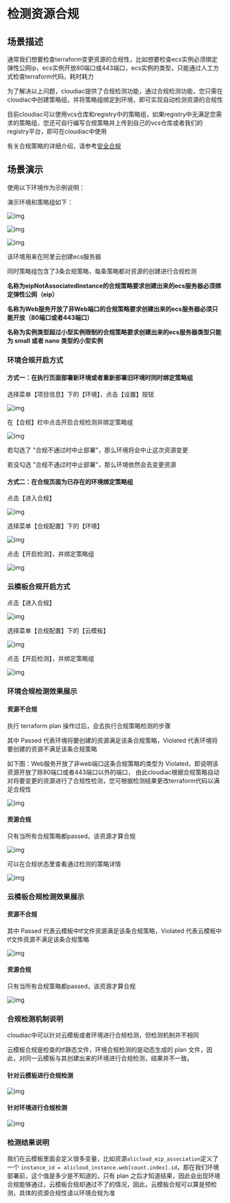 # 检测资源合规

## 场景描述

通常我们想要检查terraform变更资源的合规性，比如想要检查ecs实例必须绑定弹性公网ip，ecs实例开放80端口或443端口，ecs实例的类型，只能通过人工方式检查terraform代码，耗时耗力

为了解决以上问题，cloudiac提供了合规检测功能，通过合规检测功能，您只需在cloudiac中创建策略组，并将策略组绑定到环境，即可实现自动检测资源的合规性

目前cloudiac可以使用vcs仓库和registry中的策略组，如果registry中无满足您需求的策略组，您还可自行编写合规策略并上传到自己的vcs仓库或者我们的registry平台，即可在cloudiac中使用

有关合规策略的详细介绍，请参考[安全合规](/docs/mkdocs/manual/compliance.md)

## 场景演示

使用以下环境作为示例说明：

演示环境和策略组如下：

![img](../images/check-policy1.png)

![img](../images/check-policy2.png)

![img](../images/check-policy3.png)

该环境用来在阿里云创建ecs服务器

同时策略组包含了3条合规策略，每条策略都对资源的创建进行合规检测

**名称为eipNotAssociatedInstance的合规策略要求创建出来的ecs服务器必须绑定弹性公网（eip）**

**名称为Web服务开放了非Web端口的合规策略要求创建出来的ecs服务器必须只能开放（80端口或者443端口）**

**名称为实例类型超过小型实例限制的合规策略要求创建出来的ecs服务器类型只能为 small 或者 nano 类型的小型实例**

### 环境合规开启方式

#### 方式一：在执行页面部署新环境或者重新部署旧环境时同时绑定策略组

选择菜单【项目信息】下的【环境】，点击【设置】按钮

![img](../images/check-policy4.png)

在【合规】栏中点击开启合规检测并绑定策略组

![img](../images/check-policy5.png)

若勾选了 "合规不通过时中止部署"，那么环境将会中止这次资源变更

若没勾选 "合规不通过时中止部署"，那么环境依然会去变更资源

#### 方式二：在合规页面为已存在的环境绑定策略组

点击【进入合规】

![img](../images/check-policy6.png)

选择菜单【合规配置】下的【环境】

![img](../images/check-policy7.png)

点击【开启检测】，并绑定策略组

![img](../images/check-policy8.png)

### 云模板合规开启方式

点击【进入合规】

![img](../images/check-policy9.png)

选择菜单【合规配置】下的【云模板】

![img](../images/check-policy10.png)

点击【开启检测】，并绑定策略组

![img](../images/check-policy11.png)

### 环境合规检测效果展示

#### 资源不合规

执行 terraform plan 操作过后，会去执行合规策略检测的步骤

其中 Passed 代表环境将要创建的资源满足该条合规策略，Violated 代表环境将要创建的资源不满足该条合规策略

如下图：Web服务开放了非web端口这条合规策略的类型为 Violated，即说明该资源开放了除80端口或者443端口以外的端口，
由此cloudiac根据合规策略自动对将要变更的资源进行了合规性检测，您可根据检测结果更改terraform代码以满足合规性

![img](../images/check-policy12.png)

#### 资源合规

只有当所有合规策略都passed，该资源才算合规

![img](../images/check-policy13.png)

可以在合规状态里查看通过检测的策略详情

![img](../images/check-policy14.png)

### 云模板合规检测效果展示

#### 资源不合规

其中 Passed 代表云模板中tf文件资源满足该条合规策略，Violated 代表云模板中tf文件资源不满足该条合规策略

![img](../images/check-policy15.png)

#### 资源合规

只有当所有合规策略都passed，该资源才算合规

![img](../images/check-policy16.png)

### 合规检测机制说明

cloudiac中可以针对云模板或者环境进行合规检测，但检测机制并不相同

云模板合规是检查的tf静态文件，环境合规检测的是动态生成的 plan 文件，因此，对同一云模板与其创建出来的环境进行合规检测，结果并不一致。

#### 针对云模板进行合规检测

![img](../images/check-policy17.png)

#### 针对环境进行合规检测

![img](../images/check-policy18.png)

### 检测结果说明

我们在云模板里面会定义很多变量，比如资源```alicloud_eip_association```定义了一个 ```instance_id = alicloud_instance.web[count.index].id```，那在我们环境部署前，这个值是多少是不知道的，只有 plan 之后才知道结果，因此会出现环境合规能够通过，云模板合规却通过不了的情况，因此，云模板合规可以算是预检测，具体的资源合规性请以环境合规为准